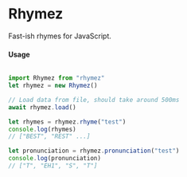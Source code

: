 # Rhymez

Fast-ish rhymes for JavaScript.

#### Usage

```javascript

import Rhymez from "rhymez"
let rhymez = new Rhymez()

// Load data from file, should take around 500ms
await rhymez.load()

let rhymes = rhymez.rhyme("test")
console.log(rhymes)
// ["BEST", "REST" ...]

let pronunciation = rhymez.pronunciation("test")
console.log(pronunciation)
// ["T", "EH1", "S", "T"]

```

